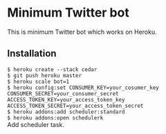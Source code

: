 Minimum Twitter bot
======
This is minimum Twitter bot which works on Heroku.
## Installation
`$ heroku create --stack cedar`   
`$ git push heroku master`    
`$ heroku scale bot=1`    
`$ heroku config:set CONSUMER_KEY=your_cosumer_key CONSUMER_SECRET=your_consumer_secret ACCESS_TOKEN_KEY=your_access_token_key ACCESS_TOKEN_SECRET=your_access_token_secret`    
`$ heroku addons:add scheduler:standard`   
`$ heroku addons:open schedulerk`   
Add scheduler task.
